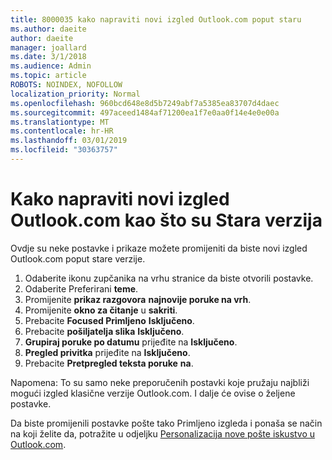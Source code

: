 ```yaml
---
title: 8000035 kako napraviti novi izgled Outlook.com poput staru
ms.author: daeite
author: daeite
manager: joallard
ms.date: 3/1/2018
ms.audience: Admin
ms.topic: article
ROBOTS: NOINDEX, NOFOLLOW
localization_priority: Normal
ms.openlocfilehash: 960bcd648e8d5b7249abf7a5385ea83707d4daec
ms.sourcegitcommit: 497aceed1484af71200ea1f7e0aa0f14e4e0e00a
ms.translationtype: MT
ms.contentlocale: hr-HR
ms.lasthandoff: 03/01/2019
ms.locfileid: "30363757"
---
```

# <a name="how-to-make-the-new-outlookcom-look-like-the-old-version"></a>Kako napraviti novi izgled Outlook.com kao što su Stara verzija

Ovdje su neke postavke i prikaze možete promijeniti da biste novi izgled Outlook.com poput stare verzije.

1. Odaberite ikonu zupčanika na vrhu stranice da biste otvorili postavke.
2. Odaberite Preferirani **teme**.
3. Promijenite **prikaz razgovora** **najnovije poruke na vrh**.
4. Promijenite **okno za čitanje** u **sakriti**.
5. Prebacite **Focused Primljeno** **Isključeno**.
6. Prebacite **pošiljatelja slika** **Isključeno**. 
7. **Grupiraj poruke po datumu** prijeđite na **Isključeno**. 
8. **Pregled privitka** prijeđite na **Isključeno**. 
9. Prebacite **Pretpregled teksta poruke** **na**.

Napomena: To su samo neke preporučenih postavki koje pružaju najbliži mogući izgled klasične verzije Outlook.com. I dalje će ovise o željene postavke.

Da biste promijenili postavke pošte tako Primljeno izgleda i ponaša se način na koji želite da, potražite u odjeljku [Personalizacija nove pošte iskustvo u Outlook.com](https://support.office.com/article/b41c2ecb-f23c-42b3-b7f8-659646d5e58c).
